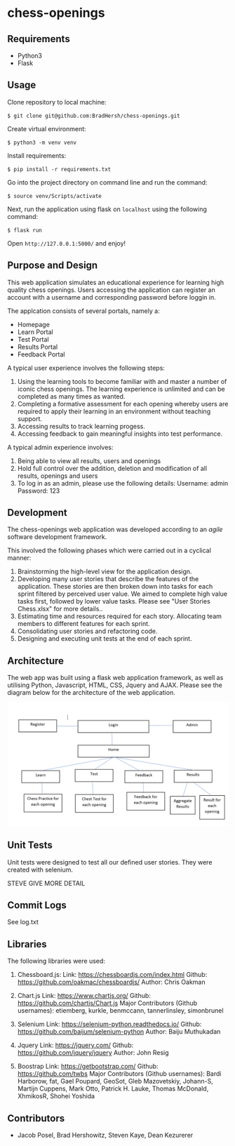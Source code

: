 # chess-openings

## Requirements

- Python3
- Flask

## Usage

Clone repository to local machine:

```
$ git clone git@github.com:BradHersh/chess-openings.git
```

Create virtual environment: 
```
$ python3 -m venv venv
```


Install requirements: 
```
$ pip install -r requirements.txt
```

Go into the project directory on command line and run the command:

```
$ source venv/Scripts/activate
```
Next, run the application using flask on `localhost` using the following command:

```
$ flask run
```
Open `http://127.0.0.1:5000/` and enjoy!

## Purpose and Design

This web application simulates an educational experience for learning high quality chess openings. 
Users accessing the application can register an account with a username and corresponding password before loggin in.

The applcation consists of several portals, namely a:

- Homepage
- Learn Portal
- Test Portal
- Results Portal
- Feedback Portal

A typical user experience involves the following steps:

1. Using the learning tools to become familiar with and master a number of iconic chess openings. The learning experience is unlimited and can be completed as many times as wanted.
2. Completing a formative assessment for each opening whereby users are required to apply their learning in an environment without teaching support.
3. Accessing results to track learning progess. 
4. Accessing feedback to gain meaningful insights into test performance.

A typical admin experience involves:

1. Being able to view all results, users and openings
2. Hold full control over the addition, deletion and modification of all results, openings and users
3. To log in as an admin, please use the following details:
    Username: admin
    Password: 123

## Development

The chess-openings web application was developed according to an *agile* software development framework. 

This involved the following phases which were carried out in a cyclical manner:

1. Brainstorming the high-level view for the application design.
2. Developing many user stories that describe the features of the application. These stories are then broken down into tasks for each sprint filtered by perceived user value. We aimed to complete high value tasks first, followed by lower value tasks. Please see "User Stories Chess.xlsx" for more details..
3. Estimating time and resources required for each story. Allocating team members to different features for each sprint.
4. Consolidating user stories and refactoring code.
5. Designing and executing unit tests at the end of each sprint.


## Architecture 

The web app was built using a flask web application framework, as well as utilising Python, Javascript, HTML, CSS, Jquery and AJAX. Please see the diagram below for the architecture of the web application. 

![](/app/static/img/Chess%20Architecture.PNG)

## Unit Tests

Unit tests were designed to test all our defined user stories. They were created with selenium. 

STEVE GIVE MORE DETAIL

## Commit Logs

See log.txt

## Libraries

The following libraries were used:

1. Chessboard.js:
Link: https://chessboardjs.com/index.html
Github: https://github.com/oakmac/chessboardjs/
Author: Chris Oakman

2. Chart.js
Link: https://www.chartjs.org/
Github: https://github.com/chartjs/Chart.js
Major Contributors (Github usernames): etiemberg, kurkle, benmccann, tannerlinsley, simonbrunel

3. Selenium
Link: https://selenium-python.readthedocs.io/
Github: https://github.com/baijum/selenium-python
Author: Baiju Muthukadan

4. Jquery
Link: https://jquery.com/
Github: https://github.com/jquery/jquery
Author: John Resig

4. Boostrap
Link: https://getbootstrap.com/
Github: https://github.com/twbs
Major Contributors (Github usernames): Bardi Harborow, fat, Gael Poupard, GeoSot, Gleb Mazovetskiy, Johann-S, Martijn Cuppens, Mark Otto, Patrick H. Lauke, Thomas McDonald, XhmikosR, Shohei Yoshida

## Contributors

- Jacob Posel, Brad Hershowitz, Steven Kaye, Dean Kezurerer 
